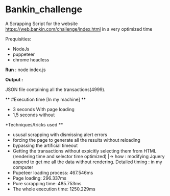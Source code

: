 # Bankin_challenge
A Scrapping Script for the website https://web.bankin.com/challenge/index.html in a very optimized time


Prequisities: 
- NodeJs
- puppeteer
- chrome headless

**Run** : 
node index.js

**Output :** 

JSON file containing all the transactions(4999).

** #Execution time [In my machine] **
- 3 seconds  With page loading 
- 1,5 seconds without

*Techniques/tricks used **
- ususal scrapping with dismissing alert errors
- forcing the page to generate all the results without reloading
- bypassing the artificial timeout
- Getting the transactions without expicitly selecting them from HTML (rendering time and selector time optimized)
  |-> how : modifying Jquery append to get me all the data without rendering.
Detailed timing : in my computer
- Pupeteer loading process: 467.546ms
- Page loading: 296.337ms
- Pure scrapping time: 485.753ms
- The whole execution time: 1250.229ms
